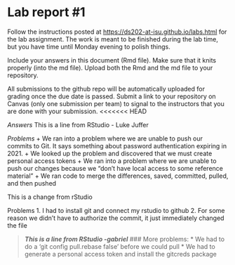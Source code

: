 
<!-- README.md is generated from README.Rmd. Please edit the README.Rmd file -->

# Lab report \#1

Follow the instructions posted at
<https://ds202-at-isu.github.io/labs.html> for the lab assignment. The
work is meant to be finished during the lab time, but you have time
until Monday evening to polish things.

Include your answers in this document (Rmd file). Make sure that it
knits properly (into the md file). Upload both the Rmd and the md file
to your repository.

All submissions to the github repo will be automatically uploaded for
grading once the due date is passed. Submit a link to your repository on
Canvas (only one submission per team) to signal to the instructors that
you are done with your submission. \<\<\<\<\<\<\< HEAD

*Answers* This is a line from RStudio - Luke Juffer

*Problems* + We ran into a problem where we are unable to push our
commits to Git. It says something about password authentication expiring
in 2021. + We looked up the problem and discovered that we must create
personal access tokens + We ran into a problem where we are unable to
push our changes because we “don’t have local access to some reference
material” + We ran code to merge the differences, saved, committed,
pulled, and then pushed

This is a change from rStudio

Problems 1. I had to install git and connect my rstudio to github 2. For
some reason we didn’t have to authorize the commit, it just immediately
changed the file

> ***This is a line from RStudio -gabriel*** \### More problems: \* We
> had to do a ‘git config pull.rebase false’ before we could pull \* We
> had to generate a personal access token and install the gitcreds
> package
